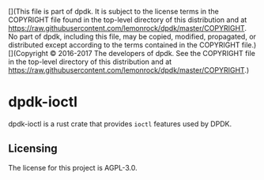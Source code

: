 [](This file is part of dpdk. It is subject to the license terms in the COPYRIGHT file found in the top-level directory of this distribution and at https://raw.githubusercontent.com/lemonrock/dpdk/master/COPYRIGHT. No part of dpdk, including this file, may be copied, modified, propagated, or distributed except according to the terms contained in the COPYRIGHT file.)
[](Copyright © 2016-2017 The developers of dpdk. See the COPYRIGHT file in the top-level directory of this distribution and at https://raw.githubusercontent.com/lemonrock/dpdk/master/COPYRIGHT.)

# dpdk-ioctl

dpdk-ioctl is a rust crate that provides `ioctl` features used by DPDK.


## Licensing

The license for this project is AGPL-3.0.

[dpdk]: https://github.com/lemonrock/dpdk "dpdk GitHub page"
